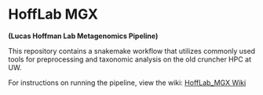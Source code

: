 # HoffLab MGX

**(Lucas Hoffman Lab Metagenomics Pipeline)**

This repository contains a snakemake workflow that utilizes commonly used tools for preprocessing and taxonomic analysis on the old cruncher HPC at UW.

For instructions on running the pipeline, view the wiki: [HoffLab_MGX Wiki](https://github.com/CarsonJM/HoffLab_MGX/wiki)
